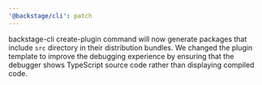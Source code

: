 ```yaml
---
'@backstage/cli': patch
---
```


backstage-cli create-plugin command will now generate packages that include `src` directory in their distribution bundles. We changed the plugin template to improve the debugging experience by ensuring that the debugger shows TypeScript source code rather than displaying compiled code.
